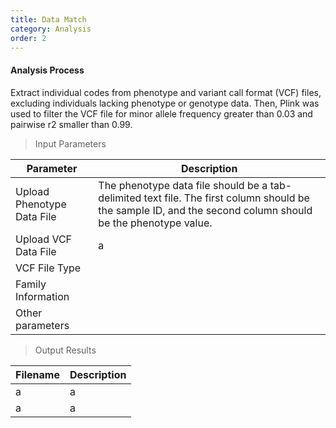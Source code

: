 ```yaml
---
title: Data Match
category: Analysis
order: 2
---
```

#### Analysis Process
Extract individual codes from phenotype and variant call format (VCF) files, excluding individuals lacking phenotype or genotype data. Then, Plink was used to filter the VCF file for minor allele frequency greater than 0.03 and pairwise r2 smaller than 0.99.

> Input Parameters

|Parameter|Description|
|--|--|
|Upload Phenotype Data File|The phenotype data file should be a tab-delimited text file. The first column should be the sample ID, and the second column should be the phenotype value.|
|Upload VCF Data File|a|
|VCF File Type||
|Family Information||
|Other parameters||

> Output Results

|Filename|Description|
|--|--|
|a|a|
|a|a|





